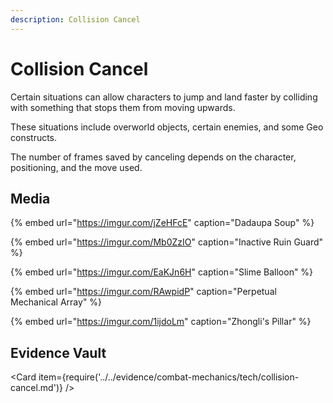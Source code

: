 ```yaml
---
description: Collision Cancel
---
```


# Collision Cancel

Certain situations can allow characters to jump and land faster by colliding with something that stops them from moving upwards.

These situations include overworld objects, certain enemies, and some Geo constructs.

The number of frames saved by canceling depends on the character, positioning, and the move used.


## Media

{% embed url="https://imgur.com/jZeHFcE" caption="Dadaupa Soup" %}

{% embed url="https://imgur.com/Mb0ZzIO" caption="Inactive Ruin Guard" %}

{% embed url="https://imgur.com/EaKJn6H" caption="Slime Balloon" %}

{% embed url="https://imgur.com/RAwpidP" caption="Perpetual Mechanical Array" %}

{% embed url="https://imgur.com/1ijdoLm" caption="Zhongli's Pillar" %}

## Evidence Vault

<Card item={require('../../evidence/combat-mechanics/tech/collision-cancel.md')} />
